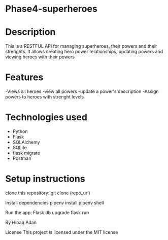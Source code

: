 # Phase4-superheroes

# Description 

This is a RESTFUL API for managing superheroes, their powers and their strenghts. It allows creating hero power relationships, updating powers and viewing heroes with their powers

# Features 
-Views all heroes
-view all powers
-update a power's description
-Assign powers to heroes with strenght levels

# Technologies used
- Python
- Flask 
- SQLAlchemy
- SQLite
- flask migrate
- Postman 

# Setup instructions

clone this repository:
git clone (repo_url)

Install dependencies
pipenv install
pipenv shell

Run the app:
Flask db upgrade
flask run


By 
Hibaq Adan

License
This project is licensed under the MIT license